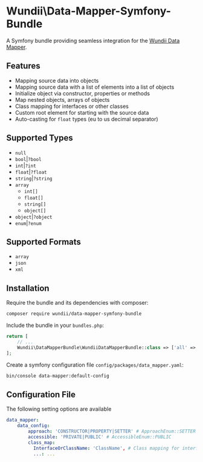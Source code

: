 # Wundii\Data-Mapper-Symfony-Bundle

A Symfony bundle providing seamless integration for the [Wundii Data Mapper](https://github.com/wundii/data-mapper).

## Features
- Mapping source data into objects
- Mapping source data with a list of elements into a list of objects
- Initialize object via constructor, properties or methods
- Map nested objects, arrays of objects
- Class mapping for interfaces or other classes
- Custom root element for starting with the source data
- Auto-casting for `float` types (eu to us decimal separator)

## Supported Types
- `null`
- `bool`|`?bool`
- `int`|`?int`
- `float`|`?float`
- `string`|`?string`
- `array`
    - `int[]`
    - `float[]`
    - `string[]`
    - `object[]`
- `object`|`?object`
- `enum`|`?enum`

## Supported Formats
- `array`
- `json`
- `xml`

## Installation
Require the bundle and its dependencies with composer:

```bash
composer require wundii/data-mapper-symfony-bundle
```

Include the bundle in your `bundles.php`:

```php
return [
    // ...
    Wundii\DataMapperBundle\WundiiDataMapperBundle::class => ['all' => true],
];
```

Create a symfony configuration file `config/packages/data_mapper.yaml`:

```bash
bin/console data-mapper:default-config
```

## Configuration File
The following setting options are available

```yaml
data_mapper:
    data_config:
        approach: 'CONSTRUCTOR|PROPERTY|SETTER' # ApproachEnum::SETTER
        accessible: 'PRIVATE|PUBLIC' # AccessibleEnum::PUBLIC
        class_map: 
          InterfaceOrClassName: 'ClassName', # Class mapping for interfaces or other classes
          ...: ...
```